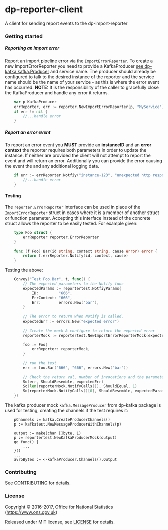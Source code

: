 dp-reporter-client
================

A client for sending report events to the dp-import-reporter

### Getting started
##### Reporting an import error
Report an import pipeline error via the `ImportErrorReporter`. To create a new ImportErrorReporter you need to provide a
 KafkaProducer [see dp-kafka kafka.Producer](https://github.com/ONSdigital/dp-kafka/blob/master/producer.go) and service
  name. The producer should already be configured to talk to the desired instance of the reporter and the service name 
  should be the name of your service - as this is where the error event has occurred. __NOTE:__ It is the responsibility
   of the caller to gracefully close the KafkaProducer and handle any error it returns.
```go
	var p KafkaProducer
	errReporter, err := reporter.NewImportErrorReporter(p, "MyService")
	if err != nil {
		//...handle error
	}
``` 
##### Report an error event
To report an error event you __MUST__ provide an __instanceID__ and an __error context__ the reporter requires 
both parameters in order to update the instance. If neither are provided the client will not attempt to report the 
event and will return an error. Additionally you can provide the error causing the event the and any additional 
logging data.
```go
    if err := errReporter.Notfiy("instance-123", "unexpected http response status", err); err != nil {
        //...handle error
    }
```
#### Testing
The `reporter.ErrorReporter` interface can be used in place of the `ImportErrorReporter` struct in cases where it is a
member of another struct or function parameter. Accepting this interface instead of the concrete struct allows the 
reporter to be easily tested. For example given:
```go
    type Foo struct {
        errReporter reporter.ErrorReporter
    }
    
    func (f Foo) Bar(id string, context string, cause error) error {
        return f.errReporter.Notify(id, context, cause)
    }
``` 

Testing the above:

```go
	Convey("Test Foo.Bar", t, func() {
		// The expected parameters to the Notify func
		expectedParams := reportertest.NotfiyParams{
			ID:         "666",
			ErrContext: "666",
			Err:        errors.New("bar"),
		}
 
		// The error to return when Notify is called.
		expectedErr := errors.New("expected error")
  
		// Create the mock & configure to return the expected error
		reporterMock := reportertest.NewImportErrorReporterMock(expectedErr)

		foo := Foo{
			errReporter: reporterMock,
		}
		
		// run the test
		err := foo.Bar("666", "666", errors.New("bar"))
 
		// Check the return val, number of invocations and the parameters supplied to Notify
		So(err, ShouldResemble, expectedErr)
		So(len(reporterMock.NotifyCalls()), ShouldEqual, 1)
		So(reporterMock.NotifyCalls()[0], ShouldResemble, expectedParams)
	})
```
The kafka producer mock `kafka.MessageProducer` from dp-kafka package is used for testing, creating the channels if the test requires it:
```
	pChannels := kafka.CreateProducerChannels()
	p := kafkatest.NewMessageProducerWithChannels(p)

    output := make(chan []byte, 1)
    p := reportertest.NewKafkaProducerMock(output)
	go func() {
		...
	}()
    ...
	avroBytes := <-kafkaProducer.Channels().Output
```
### Contributing

See [CONTRIBUTING](CONTRIBUTING.md) for details.

### License

Copyright © 2016-2017, Office for National Statistics (https://www.ons.gov.uk)

Released under MIT license, see [LICENSE](LICENSE.md) for details.
